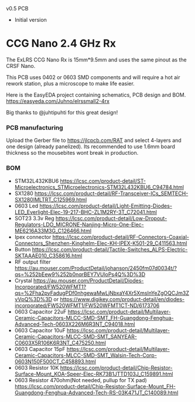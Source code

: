 v0.5 PCB
- Initial version


# CCG Nano 2.4 GHz Rx

The ExLRS CCG Nano Rx is 15mm*9.5mm and uses the same pinout as the CRSF Nano.

This PCB uses 0402 or 0603 SMD components and will require a hot air rework station, plus a microscope to make life easier.

Here is the EasyEDA project containing schematics, PCB design and BOM.
https://easyeda.com/Juhno/elrssmall2-4rx

Big thanks to @juhtipuhti for this great design!


### PCB manufacturing

Upload the Gerber file to https://jlcpcb.com/RAT and select 4-layers and one design (already panelized).
Its recommended to use 1.6mm board thickness so the mousebites wont break in production.

### BOM

- STM32L432KBU6 https://lcsc.com/product-detail/ST-Microelectronics_STMicroelectronics-STM32L432KBU6_C94784.html
- SX1280 https://lcsc.com/product-detail/RF-Transceiver-ICs_SEMTECH-SX1280IMLTRT_C125969.html 
- 0603 Led https://lcsc.com/product-detail/Light-Emitting-Diodes-LED_Everlight-Elec-19-217-BHC-ZL1M2RY-3T_C72041.html
- SOT23 3.3v Reg https://lcsc.com/product-detail/Low-Dropout-Regulators-LDO_MICRONE-Nanjing-Micro-One-Elec-ME6216A33M3G_C126466.html
- Ipex connector https://lcsc.com/product-detail/RF-Connectors-Coaxial-Connectors_Shenzhen-Kinghelm-Elec-KH-IPEX-K501-29_C411563.html
- Button https://lcsc.com/product-detail/Tactile-Switches_ALPS-Electric-SKTAAAE010_C358616.html
- RF output filter https://au.mouser.com/ProductDetail/johanson/2450fm07d0034t/?qs=%252bEew9%252b0nqrBEY7VUloPs4Q%3D%3D
- Crystal https://au.mouser.com/ProductDetail/Diodes-Incorporated/FW520WFMT1?qs=%2Fha2pyFadugPDf0nhgewaMwLjNbxaY4Xr5XmslnYeZgOQCJm3ZvVpQ%3D%3D or https://www.digikey.com/product-detail/en/diodes-incorporated/FW520WFMT1/FW520WFMT1CT-ND/6173706
- 0603 Capacitor 22uF https://lcsc.com/product-detail/Multilayer-Ceramic-Capacitors-MLCC-SMD-SMT_FH-Guangdong-Fenghua-Advanced-Tech-0603X226M6R3NT_C94018.html
- 0603 Capacitor 10uF https://lcsc.com/product-detail/Multilayer-Ceramic-Capacitors-MLCC-SMD-SMT_SANYEAR-C0603X5R106K6R3NT_C475250.html
- 0603 Capacitor 15pF https://lcsc.com/product-detail/Multilayer-Ceramic-Capacitors-MLCC-SMD-SMT_Walsin-Tech-Corp-0603N150F500CT_C458893.html
- 0603 Resistor 10K https://lcsc.com/product-detail/Chip-Resistor-Surface-Mount_KOA-Speer-Elec-RK73B1JTTD103J_C159891.html
- 0603 Resistor 470ohm(Not needed, pullup for TX pad) https://lcsc.com/product-detail/Chip-Resistor-Surface-Mount_FH-Guangdong-Fenghua-Advanced-Tech-RS-03K471JT_C140089.html

